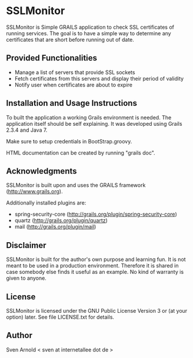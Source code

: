 SSLMonitor
==========

SSLMonitor is Simple GRAILS application to check SSL certificates of running services. The goal is to have a simple way
to determine any certificates that are short before running out of date.

## Provided Functionalities

- Manage a list of servers that provide SSL sockets
- Fetch certificates from this servers and display their period of validity
- Notify user when certificates are about to expire

## Installation and Usage Instructions

To built the application a working Grails environment is needed. The application itself should be self explaining. It
was developed using Grails 2.3.4 and Java 7.

Make sure to setup credentials in BootStrap.groovy.

HTML documentation can be created by running "grails doc".

## Acknowledgments

SSLMonitor is built upon and uses the GRAILS framework (http://www.grails.org).

Additionally installed plugins are:
- spring-security-core (http://grails.org/plugin/spring-security-core)
- quartz (http://grails.org/plugin/quartz)
- mail (http://grails.org/plugin/mail)

## Disclaimer

SSLMonitor is built for the author's own purpose and learning fun. It is not meant to be used in a production
environment. Therefore it is shared in case somebody else finds it useful as an example. No kind of warranty is given to
anyone.

## License

SSLMonitor is licensed under the GNU Public License Version 3 or (at your option) later. See file LICENSE.txt for details.

## Author

Sven Arnold < sven at internetallee dot de >
